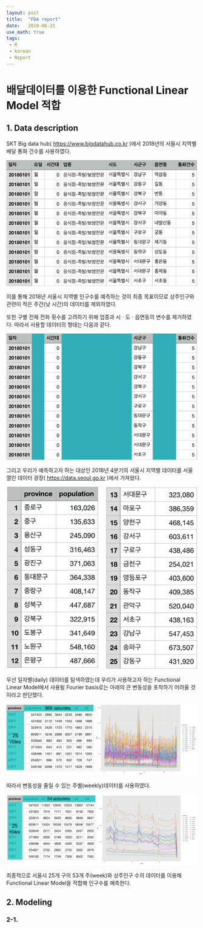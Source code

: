 ```yaml
---
layout: post
title:  "FDA report"
date:   2019-06-21
use_math: true
tags:
 - R
 - korean
 - Report
---
```


# 배달데이터를 이용한 Functional Linear Model 적합

## 1. Data description

SKT Big data hub( https://www.bigdatahub.co.kr )에서 2018년의 서울시 지역별 배달 통화 건수를 사용하였다.

![](/assets/FDA/0_1.png)

이를 통해 2018년 서울시 지역별 인구수를 예측하는 것이 최종 목표이므로 상주인구와 관련이 적은 주간(낮 시간)의 데이터를 제외하였다.

또한 구별 전체 전화 횟수를 고려하기 위해 업종과 시 $\cdot$ 도 $\cdot$ 읍면동의 변수를 제거하였다. 따라서 사용할 데이터의 형태는 다음과 같다.

![](/assets/FDA/0_2.png)

그리고 우리가 예측하고자 하는 대상인 2018년 4분기의 서울시 지역별 데이터를 서울 열린 데이터 광장( https://data.seoul.go.kr )에서 가져왔다.

![](/assets/FDA/0_3.png)

우선 일자별(daily) 데이터를 탐색하였는데 우리가 사용하고자 하는 Functional Linear Model에서 사용될 Fourier basis로는 아래의 큰 변동성을 포착하기 어려울 것이라고 판단했다.

![](/assets/FDA/0_4.png)

따라서 변동성을 줄일 수 있는 주별(weekly)데이터를 사용하였다.

![](/assets/FDA/0_5.png)

최종적으로 서울시 25개 구의 53개 주(week)와 상주인구 수의 데이터를 이용해 Functional Linear Model을 적합해 인구수를 예측한다.

## 2. Modeling

### 2-1. 

